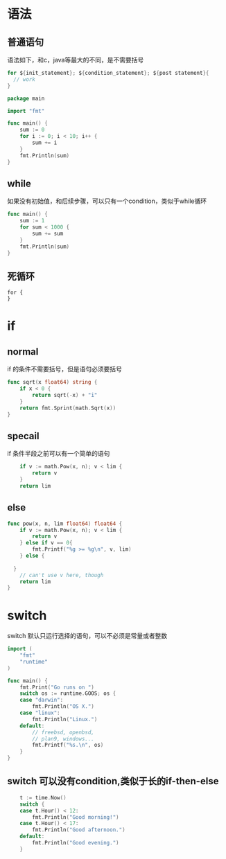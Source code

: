# 语法
## 普通语句
语法如下，和c，java等最大的不同，是不需要括号
```go
for ${init_statement}; ${condition_statement}; ${post statement}{
  // work
}
```

``` go
package main

import "fmt"

func main() {
	sum := 0
	for i := 0; i < 10; i++ {
		sum += i
	}
	fmt.Println(sum)
}


```
## while
如果没有初始值，和后续步骤，可以只有一个condition，类似于while循环
``` go
func main() {
	sum := 1
	for sum < 1000 {
		sum += sum
	}
	fmt.Println(sum)
}

```
## 死循环
```
for {
}
```
# if
## normal
if 的条件不需要括号，但是语句必须要括号
```go 
func sqrt(x float64) string {
	if x < 0 {
		return sqrt(-x) + "i"
	}
	return fmt.Sprint(math.Sqrt(x))
}
```
## specail
if 条件半段之前可以有一个简单的语句
```go
	if v := math.Pow(x, n); v < lim {
		return v
	}
	return lim
```
## else

```go
func pow(x, n, lim float64) float64 {
	if v := math.Pow(x, n); v < lim {
		return v
	} else if v == 0{
		fmt.Printf("%g >= %g\n", v, lim)
	} else {
  
  }
	// can't use v here, though
	return lim
}
```

# switch
switch 默认只运行选择的语句，可以不必须是常量或者整数
```go
import (
	"fmt"
	"runtime"
)

func main() {
	fmt.Print("Go runs on ")
	switch os := runtime.GOOS; os {
	case "darwin":
		fmt.Println("OS X.")
	case "linux":
		fmt.Println("Linux.")
	default:
		// freebsd, openbsd,
		// plan9, windows...
		fmt.Printf("%s.\n", os)
	}
}
```
## switch 可以没有condition,类似于长的if-then-else
``` go
	t := time.Now()
	switch {
	case t.Hour() < 12:
		fmt.Println("Good morning!")
	case t.Hour() < 17:
		fmt.Println("Good afternoon.")
	default:
		fmt.Println("Good evening.")
	}
```





